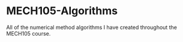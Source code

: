 # MECH105-Algorithms
All of the numerical method algorithms I have created throughout the MECH105 course.
